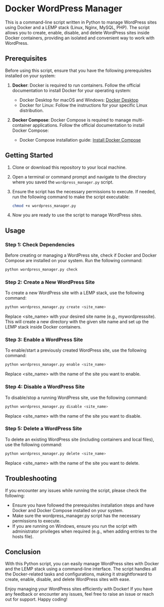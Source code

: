 # Docker WordPress Manager

This is a command-line script written in Python to manage WordPress sites using Docker and a LEMP stack (Linux, Nginx, MySQL, PHP). The script allows you to create, enable, disable, and delete WordPress sites inside Docker containers, providing an isolated and convenient way to work with WordPress.

## Prerequisites

Before using this script, ensure that you have the following prerequisites installed on your system:

1. **Docker**: Docker is required to run containers. Follow the official documentation to install Docker for your operating system:
   - Docker Desktop for macOS and Windows: [Docker Desktop](https://www.docker.com/products/docker-desktop)
   - Docker for Linux: Follow the instructions for your specific Linux distribution.

2. **Docker Compose**: Docker Compose is required to manage multi-container applications. Follow the official documentation to install Docker Compose:
   - Docker Compose installation guide: [Install Docker Compose](https://docs.docker.com/compose/install/)

## Getting Started

1. Clone or download this repository to your local machine.

2. Open a terminal or command prompt and navigate to the directory where you saved the `wordpress_manager.py` script.

3. Ensure the script has the necessary permissions to execute. If needed, run the following command to make the script executable:
   ```bash
   chmod +x wordpress_manager.py
   ```
   
4. Now you are ready to use the script to manage WordPress sites.

## Usage

### Step 1: Check Dependencies

Before creating or managing a WordPress site, check if Docker and Docker Compose are installed on your system. Run the following command:
```bash
python wordpress_manager.py check
```

### Step 2: Create a New WordPress Site
To create a new WordPress site with a LEMP stack, use the following command:
```bash
python wordpress_manager.py create <site_name>
```
Replace <site_name> with your desired site name (e.g., mywordpresssite). This will create a new directory with the given site name and set up the LEMP stack inside Docker containers.

### Step 3: Enable a WordPress Site
To enable/start a previously created WordPress site, use the following command:
```bash
python wordpress_manager.py enable <site_name>
```

Replace <site_name> with the name of the site you want to enable.

### Step 4: Disable a WordPress Site
To disable/stop a running WordPress site, use the following command:

```bash
python wordpress_manager.py disable <site_name>
```

Replace <site_name> with the name of the site you want to disable.


### Step 5: Delete a WordPress Site
To delete an existing WordPress site (including containers and local files), use the following command:
```bash
python wordpress_manager.py delete <site_name>
```
Replace <site_name> with the name of the site you want to delete.

## Troubleshooting
If you encounter any issues while running the script, please check the following:
- Ensure you have followed the prerequisites installation steps and have Docker and Docker Compose installed on your system.
- Make sure the wordpress_manager.py script has the necessary permissions to execute.
- If you are running on Windows, ensure you run the script with administrator privileges when required (e.g., when adding entries to the hosts file).

## Conclusion
With this Python script, you can easily manage WordPress sites with Docker and the LEMP stack using a command-line interface. The script handles all the Docker-related tasks and configurations, making it straightforward to create, enable, disable, and delete WordPress sites with ease.

Enjoy managing your WordPress sites efficiently with Docker! If you have any feedback or encounter any issues, feel free to raise an issue or reach out for support. Happy coding!
